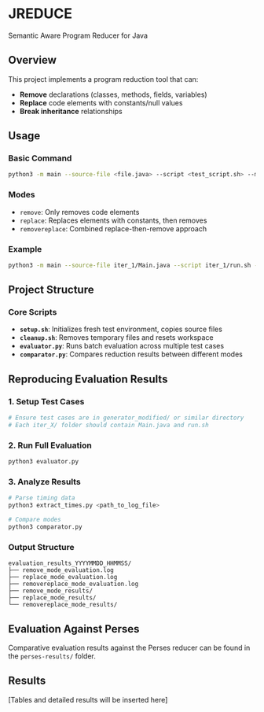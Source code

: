 # JREDUCE

Semantic Aware Program Reducer for Java

## Overview

This project implements a program reduction tool that can:
- **Remove** declarations (classes, methods, fields, variables)
- **Replace** code elements with constants/null values
- **Break inheritance** relationships

## Usage

### Basic Command
```bash
python3 -m main --source-file <file.java> --script <test_script.sh> --mode <remove|replace>
```

### Modes
- `remove`: Only removes code elements
- `replace`: Replaces elements with constants, then removes
- `removereplace`: Combined replace-then-remove approach

### Example
```bash
python3 -m main --source-file iter_1/Main.java --script iter_1/run.sh --mode remove
```

## Project Structure

### Core Scripts
- **`setup.sh`**: Initializes fresh test environment, copies source files
- **`cleanup.sh`**: Removes temporary files and resets workspace
- **`evaluator.py`**: Runs batch evaluation across multiple test cases
- **`comparator.py`**: Compares reduction results between different modes

## Reproducing Evaluation Results

### 1. Setup Test Cases
```bash
# Ensure test cases are in generator_modified/ or similar directory
# Each iter_X/ folder should contain Main.java and run.sh
```

### 2. Run Full Evaluation
```bash
python3 evaluator.py
```

### 3. Analyze Results
```bash
# Parse timing data
python3 extract_times.py <path_to_log_file>

# Compare modes
python3 comparator.py
```

### Output Structure
```
evaluation_results_YYYYMMDD_HHMMSS/
├── remove_mode_evaluation.log
├── replace_mode_evaluation.log  
├── removereplace_mode_evaluation.log
├── remove_mode_results/
├── replace_mode_results/
└── removereplace_mode_results/
```

## Evaluation Against Perses

Comparative evaluation results against the Perses reducer can be found in the `perses-results/` folder.

## Results

[Tables and detailed results will be inserted here]
